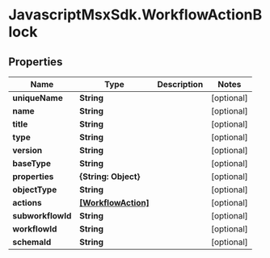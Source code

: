 # JavascriptMsxSdk.WorkflowActionBlock

## Properties

Name | Type | Description | Notes
------------ | ------------- | ------------- | -------------
**uniqueName** | **String** |  | [optional] 
**name** | **String** |  | [optional] 
**title** | **String** |  | [optional] 
**type** | **String** |  | [optional] 
**version** | **String** |  | [optional] 
**baseType** | **String** |  | [optional] 
**properties** | **{String: Object}** |  | [optional] 
**objectType** | **String** |  | [optional] 
**actions** | [**[WorkflowAction]**](WorkflowAction.md) |  | [optional] 
**subworkflowId** | **String** |  | [optional] 
**workflowId** | **String** |  | [optional] 
**schemaId** | **String** |  | [optional] 


